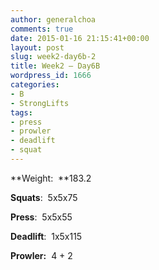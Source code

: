 ```yaml
---
author: generalchoa
comments: true
date: 2015-01-16 21:15:41+00:00
layout: post
slug: week2-day6b-2
title: Week2 – Day6B
wordpress_id: 1666
categories:
- B
- StrongLifts
tags:
- press
- prowler
- deadlift
- squat
---
```


**Weight:  **183.2

**Squats**:  5x5x75

**Press**:  5x5x55

**Deadlift**:  1x5x115

**Prowler:**  4 + 2